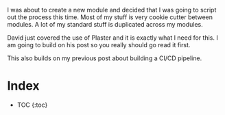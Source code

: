 I was about to create a new module and decided that I was going to script out the process this time. Most of my stuff is very cookie cutter between modules. A lot of my standard stuff is duplicated across my modules.

David just covered the use of Plaster and it is exactly what I need for this. I am going to build on his post so you really should go read it first.

This also builds on my previous post about building a CI/CD pipeline.

# Index

* TOC
{:toc}


